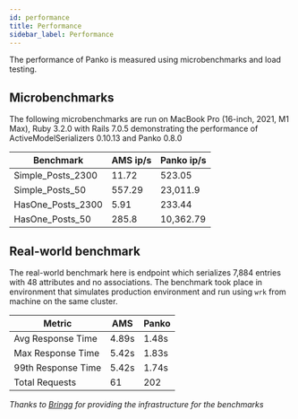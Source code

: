 ```yaml
---
id: performance
title: Performance
sidebar_label: Performance
---
```


The performance of Panko is measured using microbenchmarks and load testing.

## Microbenchmarks

The following microbenchmarks are run on MacBook Pro (16-inch, 2021, M1 Max), Ruby 3.2.0 with Rails 7.0.5
demonstrating the performance of ActiveModelSerializers 0.10.13 and Panko 0.8.0

| Benchmark         | AMS ip/s | Panko ip/s |
| ----------------- | -------- | ---------- |
| Simple_Posts_2300 | 11.72    | 523.05     |
| Simple_Posts_50   | 557.29   | 23,011.9   |
| HasOne_Posts_2300 | 5.91     | 233.44     |
| HasOne_Posts_50   | 285.8    | 10,362.79  |

## Real-world benchmark

The real-world benchmark here is endpoint which serializes 7,884 entries with 48 attributes and no associations.
The benchmark took place in environment that simulates production environment and run using `wrk` from machine on the same cluster.

| Metric             | AMS   | Panko |
| ------------------ | ----- | ----- |
| Avg Response Time  | 4.89s | 1.48s |
| Max Response Time  | 5.42s | 1.83s |
| 99th Response Time | 5.42s | 1.74s |
| Total Requests     | 61    | 202   |

_Thanks to [Bringg](https://www.bringg.com) for providing the infrastructure for the benchmarks_
